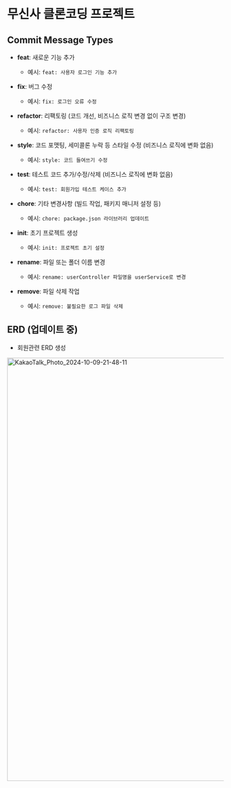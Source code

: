 <h1>무신사 클론코딩 프로젝트</h1>





## Commit Message Types

- **feat**: 새로운 기능 추가
  - 예시: `feat: 사용자 로그인 기능 추가`


- **fix**: 버그 수정
  - 예시: `fix: 로그인 오류 수정`


- **refactor**: 리팩토링 (코드 개선, 비즈니스 로직 변경 없이 구조 변경)
  - 예시: `refactor: 사용자 인증 로직 리팩토링`


- **style**: 코드 포맷팅, 세미콜론 누락 등 스타일 수정 (비즈니스 로직에 변화 없음)
  - 예시: `style: 코드 들여쓰기 수정`


- **test**: 테스트 코드 추가/수정/삭제 (비즈니스 로직에 변화 없음)
  - 예시: `test: 회원가입 테스트 케이스 추가`


- **chore**: 기타 변경사항 (빌드 작업, 패키지 매니저 설정 등)
  - 예시: `chore: package.json 라이브러리 업데이트`


- **init**: 초기 프로젝트 생성
  - 예시: `init: 프로젝트 초기 설정`


- **rename**: 파일 또는 폴더 이름 변경
  - 예시: `rename: userController 파일명을 userService로 변경`


- **remove**: 파일 삭제 작업
  - 예시: `remove: 불필요한 로그 파일 삭제`


## ERD (업데이트 중)
- 회원관련 ERD 생성
<img width="984" alt="KakaoTalk_Photo_2024-10-09-21-48-11" src="https://github.com/user-attachments/assets/1a36e468-2724-400b-8209-ed6873889bb6">



